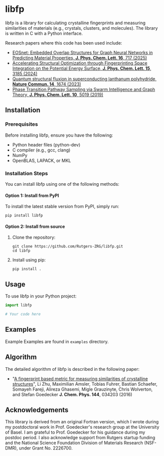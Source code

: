 # libfp

libfp is a library for calculating crystalline fingerprints and measuring similarities of materials (e.g., crystals, clusters, and molecules). The library is written in C with a Python interface.

Research papers where this code has been used include:

- [EOSnet: Embedded Overlap Structures for Graph Neural Networks in Predicting Material Properties, **J. Phys. Chem. Lett. 16**, 717 (2025)](https://pubs.acs.org/doi/full/10.1021/acs.jpclett.4c03179)
- [Accelerating Structural Optimization through Fingerprinting Space Integration on the Potential Energy Surface, **J. Phys. Chem. Lett. 15**, 3185 (2024)](https://pubs.acs.org/doi/10.1021/acs.jpclett.4c00275)
- [Quantum structural fluxion in superconducting lanthanum polyhydride, **Nature Commun. 14**, 1674 (2023)](https://www.nature.com/articles/s41467-023-37295-1)
- [Phase Transition Pathway Sampling via Swarm Intelligence and Graph Theory, **J. Phys. Chem. Lett. 10**, 5019 (2019)](https://pubs.acs.org/doi/10.1021/acs.jpclett.9b01715)



## Installation

### Prerequisites

Before installing libfp, ensure you have the following:

- Python header files (python-dev)
- C compiler (e.g., gcc, clang)
- NumPy
- OpenBLAS, LAPACK, or MKL

### Installation Steps

You can install libfp using one of the following methods:

#### Option 1: Install from PyPI

To install the latest stable version from PyPI, simply run:

```
pip install libfp
```

#### Option 2: Install from source

1. Clone the repository:
   ```
   git clone https://github.com/Rutgers-ZRG/libfp.git
   cd libfp
   ```

2. Install using pip:
   ```
   pip install .
   ```

## Usage

To use libfp in your Python project:

```python
import libfp

# Your code here
```

## Examples

Example
Examples are found in `examples` directory.

## Algorithm

The detailed algorithm of libfp is described in the following paper:

- "[A fingerprint based metric for measuring similarities of crystalline structures](http://scitation.aip.org/content/aip/journal/jcp/144/3/10.1063/1.4940026)",
  Li Zhu, Maximilian Amsler, Tobias Fuhrer, Bastian Schaefer, Somayeh Fareji, Alireza Ghasemi, Migle Grauzinyte, Chris Wolverton, and Stefan Goedecker
  **J. Chem. Phys. 144**, 034203 (2016)

## Acknowledgements
This library is derived from an original Fortran version, which I wrote during my postdoctoral work in Prof. Goedecker's research group at the University of Basel. I am grateful to Prof. Goedecker for his guidance during my postdoc period. I also acknowledge support from Rutgers startup funding and the National Science Foundation Division of Materials Research (NSF-DMR), under Grant No. 2226700.